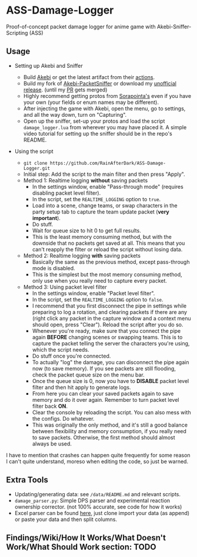 # ASS-Damage-Logger
Proof-of-concept packet damage logger for anime game with Akebi-Sniffer-Scripting (ASS)

## Usage
- Setting up Akebi and Sniffer
  - Build [Akebi](https://github.com/Akebi-Group/Akebi-GC) or get the latest artifact from their [actions](https://github.com/Akebi-Group/Akebi-GC/actions).
  - Build my fork of [Akebi-PacketSniffer](https://github.com/RainAfterDark/Akebi-PacketSniffer) or download my [unofficial release](https://github.com/RainAfterDark/Akebi-PacketSniffer/releases). (until my [PR](https://github.com/Akebi-Group/Akebi-PacketSniffer/pull/10) gets merged)
  - Highly recommend getting protos from [Sorapointa's](https://github.com/Sorapointa/Sorapointa-Protos) even if you have your own (your fields or enum names may be different).
  - After injecting the game with Akebi, open the menu, go to settings, and all the way down, turn on "Capturing".
  - Open up the sniffer, set-up your protos and load the script `damage_logger.lua` from wherever you may have placed it. A simple video tutorial for setting up the sniffer should be in the repo's README.
  
- Using the script
  - `git clone https://github.com/RainAfterDark/ASS-Damage-Logger.git`
  - Initial step: Add the script to the main filter and then press "Apply".
  - Method 1: Realtime logging **without** saving packets
    - In the settings window, enable "Pass-through mode" (requires disabling packet level filter).
    - In the script, set the `REALTIME_LOGGING` option to `true`.
    - Load into a scene, change teams, or swap characters in the party setup tab to capture the team update packet (**very important**).
    - Do stuff.
    - Wait for queue size to hit 0 to get full results.
    - This is the least memory consuming method, but with the downside that no packets get saved at all. This means that you can't reapply the filter or reload the script without losing data.
  - Method 2: Realtime logging **with** saving packets
    - Basically the same as the previous method, except pass-through mode is disabled.
    - This is the simplest but the most memory consuming method, only use when you really need to capture every packet.
  - Method 3: Using packet level filter
    - In the settings window, enable "Packet level filter".
    - In the script, set the `REALTIME_LOGGING` option to `false`.
    - I recommend that you first disconnect the pipe in settings while preparing to log a rotation, and clearing packets if there are any (right click any packet in the capture window and a context menu should open, press "Clear"). Reload the script after you do so.
    - Whenever you're ready, make sure that you connect the pipe again **BEFORE** changing scenes or swapping teams. This is to capture the packet telling the server the characters you're using, which the script needs.
    - Do stuff once you're connected.
    - To actually "log" the damage, you can disconnect the pipe again now (to save memory). If you see packets are still flooding, check the packet queue size on the menu bar.
    - Once the queue size is 0, now you have to **DISABLE** packet level filter and then hit apply to generate logs.
    - From here you can clear your saved packets again to save memory and do it over again. Remember to turn packet level filter back **ON**.
    - Clear the console by reloading the script. You can also mess with the configs. Do whatever.
    - This was originally the only method, and it's still a good balance between flexibility and memory consumption, if you really need to save packets. Otherwise, the first method should almost always be used.
  
I have to mention that crashes can happen quite frequently for some reason I can't quite understand, moreso when editing the code, so just be warned.
  
## Extra Tools
- Updating/generating data: see `/data/README.md` and relevant scripts.
- `damage_parser.py`: Simple DPS parser and experimental reaction ownership corrector. (not 100% accurate, see code for how it works)
- Excel parser can be found [here](https://docs.google.com/spreadsheets/d/10rxAk7O8MLHZt5jacCHQrdzfP2-hOh-kk7TWJDj71sM/edit?usp=sharing), just clone import your data (as append) or paste your data and then split columns.
  
## Findings/Wiki/How It Works/What Doesn't Work/What Should Work section: TODO
 

